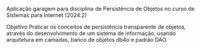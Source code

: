 Aplicação garagem para disciplina de Persistência de Objetos no curso de Sistemas para Internet (2024.2)

Objetivo
Praticar os conceitos de persistência transparente de objetos, através do desenvolvimento de um sistema de informação, usando arquitetura em camadas, banco de objetos db4o e padrão DAO.
